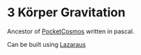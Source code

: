 # 3 Körper Gravitation

Ancestor of [PocketCosmos](https://github.com/gandie/PlanetAppV2) written in pascal.

Can be built using [Lazaraus](https://www.lazarus-ide.org/)
